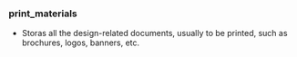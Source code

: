### print_materials

- Storas all the design-related documents, usually to be printed, such as brochures, logos, banners, etc.
